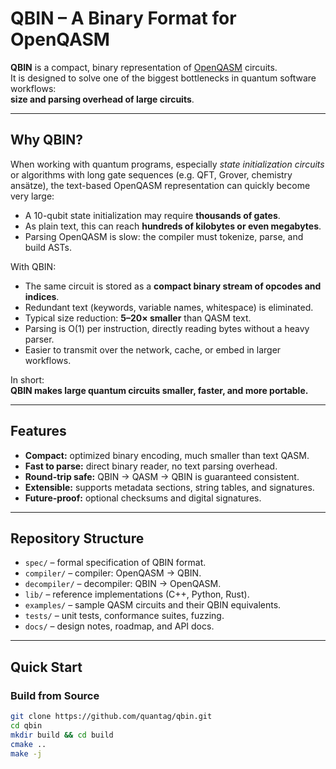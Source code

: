 # QBIN – A Binary Format for OpenQASM

**QBIN** is a compact, binary representation of [OpenQASM](https://openqasm.com/) circuits.  
It is designed to solve one of the biggest bottlenecks in quantum software workflows:  
**size and parsing overhead of large circuits**.

---

## Why QBIN?

When working with quantum programs, especially *state initialization circuits* or algorithms with long gate sequences (e.g. QFT, Grover, chemistry ansätze), the text-based OpenQASM representation can quickly become very large:

- A 10-qubit state initialization may require **thousands of gates**.
- As plain text, this can reach **hundreds of kilobytes or even megabytes**.
- Parsing OpenQASM is slow: the compiler must tokenize, parse, and build ASTs.

With QBIN:

- The same circuit is stored as a **compact binary stream of opcodes and indices**.
- Redundant text (keywords, variable names, whitespace) is eliminated.
- Typical size reduction: **5–20× smaller** than QASM text.
- Parsing is O(1) per instruction, directly reading bytes without a heavy parser.
- Easier to transmit over the network, cache, or embed in larger workflows.

In short:  
**QBIN makes large quantum circuits smaller, faster, and more portable.**

---

## Features

- **Compact:** optimized binary encoding, much smaller than text QASM.
- **Fast to parse:** direct binary reader, no text parsing overhead.
- **Round-trip safe:** QBIN → QASM → QBIN is guaranteed consistent.
- **Extensible:** supports metadata sections, string tables, and signatures.
- **Future-proof:** optional checksums and digital signatures.

---

## Repository Structure

- `spec/` – formal specification of QBIN format.
- `compiler/` – compiler: OpenQASM → QBIN.
- `decompiler/` – decompiler: QBIN → OpenQASM.
- `lib/` – reference implementations (C++, Python, Rust).
- `examples/` – sample QASM circuits and their QBIN equivalents.
- `tests/` – unit tests, conformance suites, fuzzing.
- `docs/` – design notes, roadmap, and API docs.

---

## Quick Start

### Build from Source
```bash
git clone https://github.com/quantag/qbin.git
cd qbin
mkdir build && cd build
cmake ..
make -j

